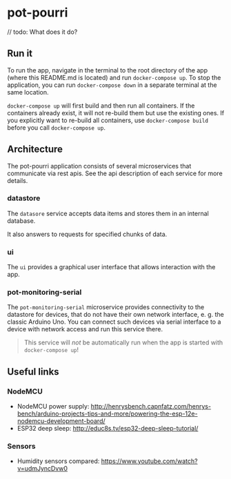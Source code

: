 # pot-pourri

// todo: What does it do?

## Run it

To run the app, navigate in the terminal to the root directory of the app (where this README.md is located) and run `docker-compose up`. To stop the application, you can run `docker-compose down` in a separate terminal at the same location.

`docker-compose up` will first build and then run all containers. If the containers already exist, it will not re-build them but use the existing ones. If you explicitly want to re-build all containers, use `docker-compose build` before you call `docker-compose up`.

## Architecture

The pot-pourri application consists of several microservices that communicate via rest apis. See the api description of each service for more details.

### datastore

The `datasore` service accepts data items and stores them in an internal database.

It also answers to requests for specified chunks of data.

### ui

The `ui` provides a graphical user interface that allows interaction with the app.

### pot-monitoring-serial

The `pot-monitoring-serial` microservice provides connectivity to the datastore for devices, that do not have their own network interface, e. g. the classic Arduino Uno. You can connect such devices via serial interface to a device with network access and run this service there.

> This service will _not_ be automatically run when the app is started with `docker-compose up`!

## Useful links

### NodeMCU

- NodeMCU power supply: http://henrysbench.capnfatz.com/henrys-bench/arduino-projects-tips-and-more/powering-the-esp-12e-nodemcu-development-board/
- ESP32 deep sleep: http://educ8s.tv/esp32-deep-sleep-tutorial/

### Sensors

- Humidity sensors compared: https://www.youtube.com/watch?v=udmJyncDvw0
